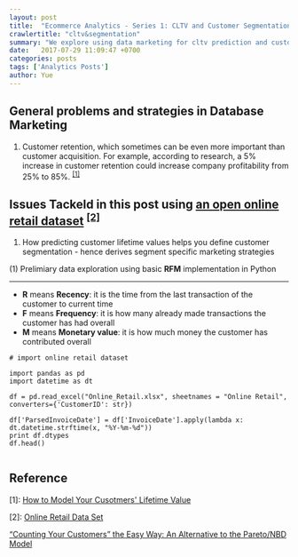 ```yaml
---
layout: post
title:  "Ecommerce Analytics - Series 1: CLTV and Customer Segmentation"
crawlertitle: "cltv&segmentation"
summary: "We explore using data marketing for cltv prediction and customer segmentation"
date:   2017-07-29 11:09:47 +0700
categories: posts
tags: ['Analytics Posts']
author: Yue
---
```


General problems and strategies in Database Marketing
---
1. Customer retention, which sometimes can be even more important than customer acquisition. For example, according to research, a 5% increase in customer retention could increase company profitability from 25% to 85%. <sup>[\[1\]](#ref1)</sup>

Issues Tackeld in this post using [an open online retail dataset](http://archive.ics.uci.edu/ml/datasets/online+retail) <sup>[\[2\]](#ref2)</sup>
---
1. How predicting customer lifetime values helps you define customer segmentation - hence derives segment specific marketing strategies

(1) Prelimiary data exploration using basic **RFM** implementation in Python
___
* **R** means **Recency**: it is the time from the last transaction of the customer to current time
* **F** means **Frequency**: it is how many already made transactions the customer has had overall  
* **M** means **Monetary value**: it is how much money the customer has contributed overall 

```
# import online retail dataset

import pandas as pd
import datetime as dt

df = pd.read_excel("Online_Retail.xlsx", sheetnames = "Online Retail", converters={'CustomerID': str})

df['ParsedInvoiceDate'] = df['InvoiceDate'].apply(lambda x: dt.datetime.strftime(x, "%Y-%m-%d"))
print df.dtypes
df.head()
```
<img src="TorontoDataScientistsWithoutBorders.github.io/assets/images/online_retail_imported.png" alt=""> </div>




Reference
---
<a name="ref1">[1]</a>: [How to Model Your Cusotmers' Lifetime Value](http://www.internetrix.com.au/blog/how-to-model-customer-lifetime-value/)

<a name="ref2">[2]</a>: [Online Retail Data Set](http://archive.ics.uci.edu/ml/datasets/online+retail)

[“Counting Your Customers” the Easy Way: An Alternative to the Pareto/NBD Model](http://mktg.uni-svishtov.bg/ivm/resources/Counting_Your_Customers.pdf)


